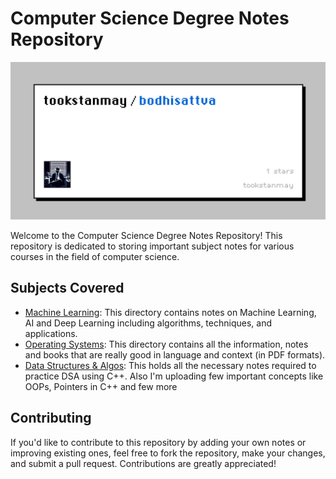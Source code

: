 # Computer Science Degree Notes Repository

![alt text](https://github.com/tookstanmay/bodhisattva/blob/master/image.jpg)

Welcome to the Computer Science Degree Notes Repository! This repository is dedicated to storing important subject notes for various courses in the field of computer science.

## Subjects Covered

- [Machine Learning](https://github.com/tookstanmay/core-notes/tree/master/Machine%20Learning): This directory contains notes on Machine Learning, AI and Deep Learning including algorithms, techniques, and applications.
- [Operating Systems](https://github.com/tookstanmay/core-notes/tree/master/Operating%20Systems): This directory contains all the information, notes and books that are really good in language and context (in PDF formats).
- [Data Structures & Algos](https://github.com/tookstanmay/core-notes/tree/master/Data%20S%20%26%20A): This holds all the necessary notes required to practice DSA using C++. Also I'm uploading few important concepts like OOPs, Pointers in C++ and few more

## Contributing

If you'd like to contribute to this repository by adding your own notes or improving existing ones, feel free to fork the repository, make your changes, and submit a pull request. Contributions are greatly appreciated!
